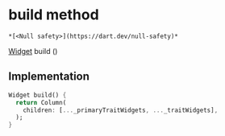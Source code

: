


# build method




    *[<Null safety>](https://dart.dev/null-safety)*




[Widget](https://api.flutter.dev/flutter/widgets/Widget-class.html) build
()








## Implementation

```dart
Widget build() {
  return Column(
    children: [..._primaryTraitWidgets, ..._traitWidgets],
  );
}
```







